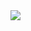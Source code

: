 
<img align="left" src="https://github-readme-stats.vercel.app/api?username=pg-yang&show_icons=true&icon_color=CE1D2D&text_color=718096&bg_color=00000000&hide_title=true&hide_border=true" />

<!--
**pg-yang/pg-yang** is a ✨ _special_ ✨ repository because its `README.md` (this file) appears on your GitHub profile.

Here are some ideas to get you started:

- 🔭 I’m currently working on ...
- 🌱 I’m currently learning ...
- 👯 I’m looking to collaborate on ...
- 🤔 I’m looking for help with ...
- 💬 Ask me about ...
- 📫 How to reach me: ...
- 😄 Pronouns: ...
- ⚡ Fun fact: ...
-->
